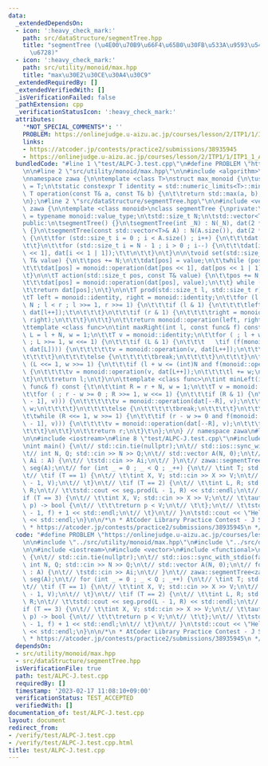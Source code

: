 ```yaml
---
data:
  _extendedDependsOn:
  - icon: ':heavy_check_mark:'
    path: src/dataStructure/segmentTree.hpp
    title: "segmentTree (\u4E00\u70B9\u66F4\u65B0\u30FB\u533A\u9593\u548C\u30BB\u30B0\
      \u6728)"
  - icon: ':heavy_check_mark:'
    path: src/utility/monoid/max.hpp
    title: "max\u30E2\u30CE\u30A4\u30C9"
  _extendedRequiredBy: []
  _extendedVerifiedWith: []
  _isVerificationFailed: false
  _pathExtension: cpp
  _verificationStatusIcon: ':heavy_check_mark:'
  attributes:
    '*NOT_SPECIAL_COMMENTS*': ''
    PROBLEM: https://onlinejudge.u-aizu.ac.jp/courses/lesson/2/ITP1/1/ITP1_1_A
    links:
    - https://atcoder.jp/contests/practice2/submissions/38935945
    - https://onlinejudge.u-aizu.ac.jp/courses/lesson/2/ITP1/1/ITP1_1_A
  bundledCode: "#line 1 \"test/ALPC-J.test.cpp\"\n#define PROBLEM \"https://onlinejudge.u-aizu.ac.jp/courses/lesson/2/ITP1/1/ITP1_1_A\"\
    \n\n#line 2 \"src/utility/monoid/max.hpp\"\n\n#include <algorithm>\n#include <limits>\n\
    \nnamespace zawa {\n\ntemplate <class T>\nstruct max_monoid {\n\tusing value_type\
    \ = T;\n\tstatic constexpr T identity = std::numeric_limits<T>::min();\n\tstatic\
    \ T operation(const T& a, const T& b) {\n\t\treturn std::max(a, b);\n\t}\n};\n\
    \n};\n#line 2 \"src/dataStructure/segmentTree.hpp\"\n\n#include <vector>\n\nnamespace\
    \ zawa {\n\ntemplate <class monoid>\nclass segmentTree {\nprivate:\n\tusing T\
    \ = typename monoid::value_type;\n\tstd::size_t N;\n\tstd::vector<T> dat;\n\n\
    public:\n\tsegmentTree() {}\n\tsegmentTree(int _N) : N(_N), dat(2 * _N, monoid::identity)\
    \ {}\n\tsegmentTree(const std::vector<T>& A) : N(A.size()), dat(2 * N, monoid::identity)\
    \ {\n\t\tfor (std::size_t i = 0 ; i < A.size() ; i++) {\n\t\t\tdat[i + N] = A[i];\n\
    \t\t}\n\t\tfor (std::size_t i = N - 1 ; i > 0 ; i--) {\n\t\t\tdat[i] = monoid::operation(dat[i\
    \ << 1], dat[i << 1 | 1]);\t\t\n\t\t}\n\t}\n\n\tvoid set(std::size_t pos, const\
    \ T& value) {\n\t\tpos += N;\n\t\tdat[pos] = value;\n\t\twhile (pos >>= 1) {\n\
    \t\t\tdat[pos] = monoid::operation(dat[pos << 1], dat[pos << 1 | 1]);\n\t\t}\n\
    \t}\n\n\tT action(std::size_t pos, const T& value) {\n\t\tpos += N;\n\t\tdo {\n\
    \t\t\tdat[pos] = monoid::operation(dat[pos], value);\n\t\t} while (pos >>= 1);\n\
    \t\treturn dat[pos];\n\t}\n\n\tT prod(std::size_t l, std::size_t r) const {\n\t\
    \tT left = monoid::identity, right = monoid::identity;\n\t\tfor (l += N, r +=\
    \ N ; l < r ; l >>= 1, r >>= 1) {\n\t\t\tif (l & 1) {\n\t\t\t\tleft = monoid::operation(left,\
    \ dat[l++]);\t\n\t\t\t}\n\t\t\tif (r & 1) {\n\t\t\t\tright = monoid::operation(dat[--r],\
    \ right);\n\t\t\t}\n\t\t}\n\t\treturn monoid::operation(left, right);\n\t}\n\n\
    \ttemplate <class func>\n\tint maxRight(int l, const func& f) const {\n\t\tint\
    \ L = l + N, w = 1;\n\t\tT v = monoid::identity;\n\t\tfor ( ; l + w <= (int)N\
    \ ; L >>= 1, w <<= 1) {\n\t\t\tif (L & 1) {\n\t\t\t   \tif (f(monoid::operation(v,\
    \ dat[L]))) {\n\t\t\t\t\tv = monoid::operation(v, dat[L++]);\n\t\t\t\t\tl += w;\n\
    \t\t\t\t}\n\t\t\t\telse {\n\t\t\t\t\tbreak;\n\t\t\t\t}\n\t\t\t}\n\t\t}\n\t\twhile\
    \ (L <<= 1, w >>= 1) {\n\t\t\tif (l + w <= (int)N and f(monoid::operation(v, dat[L])))\
    \ {\n\t\t\t\tv = monoid::operation(v, dat[L++]);\n\t\t\t\tl += w;\n\t\t\t}\n\t\
    \t}\n\t\treturn l;\n\t}\n\n\ttemplate <class func>\n\tint minLeft(int r, const\
    \ func& f) const {\t\n\t\tint R = r + N, w = 1;\n\t\tT v = monoid::identity;\n\
    \t\tfor ( ; r - w >= 0 ; R >>= 1, w <<= 1) {\n\t\t\tif (R & 1) {\n\t\t\t\tif (f(monoid::operation(dat[R\
    \ - 1], v))) {\n\t\t\t\t\tv = monoid::operation(dat[--R], v);\n\t\t\t\t\tr -=\
    \ w;\n\t\t\t\t}\n\t\t\t\telse {\n\t\t\t\t\tbreak;\n\t\t\t\t}\n\t\t\t}\n\t\t}\n\
    \t\twhile (R <<= 1, w >>= 1) {\n\t\t\tif (r - w >= 0 and f(monoid::operation(dat[R\
    \ - 1], v))) {\n\t\t\t\tv = monoid::operation(dat[--R], v);\n\t\t\t\tr -= w;\n\
    \t\t\t}\n\t\t}\n\t\treturn r;\n\t}\t\n};\n\n} // namespace zawa\n#line 5 \"test/ALPC-J.test.cpp\"\
    \n\n#include <iostream>\n#line 8 \"test/ALPC-J.test.cpp\"\n#include <functional>\n\
    \nint main() {\n\t// std::cin.tie(nullptr);\n\t// std::ios::sync_with_stdio(false);\n\
    \t// int N, Q; std::cin >> N >> Q;\n\t// std::vector A(N, 0);\n\t// for (auto&\
    \ Ai : A) {\n\t// \tstd::cin >> Ai;\n\t// }\n\t// zawa::segmentTree<zawa::max_monoid<int>>\
    \ seg(A);\n\t// for (int _ = 0 ; _ < Q ; _++) {\n\t// \tint T; std::cin >> T;\n\
    \t// \tif (T == 1) {\n\t// \t\tint X, V; std::cin >> X >> V;\n\t// \t\tseg.set(X\
    \ - 1, V);\n\t// \t}\n\t// \tif (T == 2) {\n\t// \t\tint L, R; std::cin >> L >>\
    \ R;\n\t// \t\tstd::cout << seg.prod(L - 1, R) << std::endl;\n\t// \t}\n\t// \t\
    if (T == 3) {\n\t// \t\tint X, V; std::cin >> X >> V;\n\t// \t\tauto f = [&](int\
    \ p) -> bool {\n\t// \t\t\treturn p < V;\n\t// \t\t};\n\t// \t\tstd::cout << seg.maxRight(X\
    \ - 1, f) + 1 << std::endl;\n\t// \t}\n\t// }\n\tstd::cout << \"Hello World\"\
    \ << std::endl;\n}\n\n/*\n * AtCoder Library Practice Contest - J Segment Tree\n\
    \ * https://atcoder.jp/contests/practice2/submissions/38935945\n */\n"
  code: "#define PROBLEM \"https://onlinejudge.u-aizu.ac.jp/courses/lesson/2/ITP1/1/ITP1_1_A\"\
    \n\n#include \"../src/utility/monoid/max.hpp\"\n#include \"../src/dataStructure/segmentTree.hpp\"\
    \n\n#include <iostream>\n#include <vector>\n#include <functional>\n\nint main()\
    \ {\n\t// std::cin.tie(nullptr);\n\t// std::ios::sync_with_stdio(false);\n\t//\
    \ int N, Q; std::cin >> N >> Q;\n\t// std::vector A(N, 0);\n\t// for (auto& Ai\
    \ : A) {\n\t// \tstd::cin >> Ai;\n\t// }\n\t// zawa::segmentTree<zawa::max_monoid<int>>\
    \ seg(A);\n\t// for (int _ = 0 ; _ < Q ; _++) {\n\t// \tint T; std::cin >> T;\n\
    \t// \tif (T == 1) {\n\t// \t\tint X, V; std::cin >> X >> V;\n\t// \t\tseg.set(X\
    \ - 1, V);\n\t// \t}\n\t// \tif (T == 2) {\n\t// \t\tint L, R; std::cin >> L >>\
    \ R;\n\t// \t\tstd::cout << seg.prod(L - 1, R) << std::endl;\n\t// \t}\n\t// \t\
    if (T == 3) {\n\t// \t\tint X, V; std::cin >> X >> V;\n\t// \t\tauto f = [&](int\
    \ p) -> bool {\n\t// \t\t\treturn p < V;\n\t// \t\t};\n\t// \t\tstd::cout << seg.maxRight(X\
    \ - 1, f) + 1 << std::endl;\n\t// \t}\n\t// }\n\tstd::cout << \"Hello World\"\
    \ << std::endl;\n}\n\n/*\n * AtCoder Library Practice Contest - J Segment Tree\n\
    \ * https://atcoder.jp/contests/practice2/submissions/38935945\n */\n"
  dependsOn:
  - src/utility/monoid/max.hpp
  - src/dataStructure/segmentTree.hpp
  isVerificationFile: true
  path: test/ALPC-J.test.cpp
  requiredBy: []
  timestamp: '2023-02-17 11:08:10+09:00'
  verificationStatus: TEST_ACCEPTED
  verifiedWith: []
documentation_of: test/ALPC-J.test.cpp
layout: document
redirect_from:
- /verify/test/ALPC-J.test.cpp
- /verify/test/ALPC-J.test.cpp.html
title: test/ALPC-J.test.cpp
---
```

